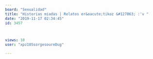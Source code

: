 ```yaml
---
board: "Sexualidad"
title: "Historias miadas | Relatos er&oacute;tikoz &#127863; :'v "
date: "2019-11-17 02:34:45"
id: 3457



views: 10
user: "xpz105sorgesoureDug"

---
```

